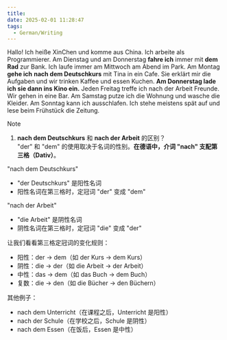 ```yaml
---
title: 
date: 2025-02-01 11:28:47
tags: 
  - German/Writing
---
```

Hallo! Ich heiße XinChen und komme aus China. Ich arbeite als Programmierer. Am Dienstag und am Donnerstag **fahre ich** immer mit **dem Rad** zur Bank. Ich laufe immer am Mittwoch am Abend im Park. Am Montag **gehe ich** **nach dem Deutschkurs** mit Tina in ein Cafe. Sie erklärt mir die Aufgaben und wir trinken Kaffee und essen Kuchen. **Am Donnerstag lade ich sie dann ins Kino ein.** Jeden Freitag treffe ich nach der Arbeit Freunde. Wir gehen in eine Bar. Am Samstag putze ich die Wohnung und wasche die Kleider. Am Sonntag kann ich ausschlafen. Ich stehe meistens spät auf und lese beim Frühstück die Zeitung.

> [!NOTE]
>
> 1. **nach dem Deutschkurs** 和 **nach der Arbeit** 的区别？  
> "der" 和 "dem" 的使用取决于名词的性别。**在德语中，介词 "nach" 支配第三格（Dativ）**。
>
> "nach dem Deutschkurs"
> - "der Deutschkurs" 是阳性名词
> - 阳性名词在第三格时，定冠词 "der" 变成 "dem"
>
> "nach der Arbeit"
> - "die Arbeit" 是阴性名词
> - 阴性名词在第三格时，定冠词 "die" 变成 "der"
>
> 让我们看看第三格定冠词的变化规则：
> - 阳性：der → dem（如 der Kurs → dem Kurs）
> - 阴性：die → der（如 die Arbeit → der Arbeit）
> - 中性：das → dem（如 das Buch → dem Buch）
> - 复数：die → den（如 die Bücher → den Büchern）
>
> 其他例子：
> - nach dem Unterricht（在课程之后，Unterricht 是阳性）
> - nach der Schule（在学校之后，Schule 是阴性）
> - nach dem Essen（在饭后，Essen 是中性）
